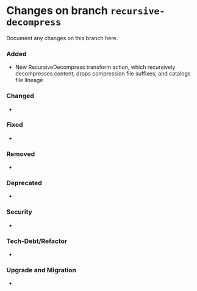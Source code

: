 # Changes on branch `recursive-decompress`
Document any changes on this branch here.
### Added
- New RecursiveDecompress transform action, which recursively decompresses content, drops compression file suffixes, and catalogs file lineage

### Changed
- 

### Fixed
- 

### Removed
- 

### Deprecated
- 

### Security
- 

### Tech-Debt/Refactor
- 

### Upgrade and Migration
- 
